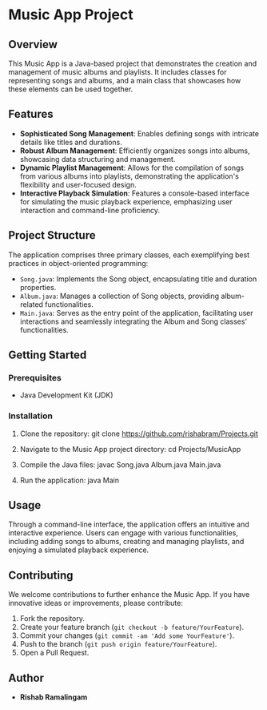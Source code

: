 
# Music App Project

## Overview
This Music App is a Java-based project that demonstrates the creation and management of music albums and playlists. It includes classes for representing songs and albums, and a main class that showcases how these elements can be used together.

## Features
- **Sophisticated Song Management**: Enables defining songs with intricate details like titles and durations.
- **Robust Album Management**: Efficiently organizes songs into albums, showcasing data structuring and management.
- **Dynamic Playlist Management**: Allows for the compilation of songs from various albums into playlists, demonstrating the application's flexibility and user-focused design.
- **Interactive Playback Simulation**: Features a console-based interface for simulating the music playback experience, emphasizing user interaction and command-line proficiency.

## Project Structure
The application comprises three primary classes, each exemplifying best practices in object-oriented programming:
- `Song.java`: Implements the Song object, encapsulating title and duration properties.
- `Album.java`: Manages a collection of Song objects, providing album-related functionalities.
- `Main.java`: Serves as the entry point of the application, facilitating user interactions and seamlessly integrating the Album and Song classes' functionalities.

## Getting Started

### Prerequisites
- Java Development Kit (JDK)

### Installation
1. Clone the repository:
git clone https://github.com/rishabram/Projects.git

2. Navigate to the Music App project directory:
cd Projects/MusicApp

3. Compile the Java files:
javac Song.java Album.java Main.java

4. Run the application:
java Main

## Usage
Through a command-line interface, the application offers an intuitive and interactive experience. Users can engage with various functionalities, including adding songs to albums, creating and managing playlists, and enjoying a simulated playback experience.

## Contributing
We welcome contributions to further enhance the Music App. If you have innovative ideas or improvements, please contribute:
1. Fork the repository.
2. Create your feature branch (`git checkout -b feature/YourFeature`).
3. Commit your changes (`git commit -am 'Add some YourFeature'`).
4. Push to the branch (`git push origin feature/YourFeature`).
5. Open a Pull Request.

## Author
- **Rishab Ramalingam**
